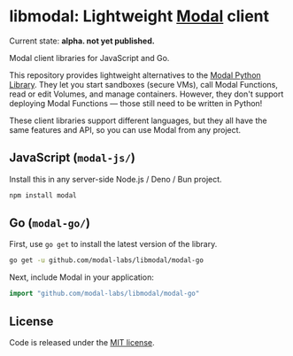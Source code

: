 # libmodal: Lightweight [Modal](https://modal.com) client

Current state: **alpha. not yet published.**

Modal client libraries for JavaScript and Go.

This repository provides lightweight alternatives to the [Modal Python Library](https://github.com/modal-labs/modal-client). They let you start sandboxes (secure VMs), call Modal Functions, read or edit Volumes, and manage containers. However, they don't support deploying Modal Functions — those still need to be written in Python!

These client libraries support different languages, but they all have the same features and API, so you can use Modal from any project.

## JavaScript (`modal-js/`)

Install this in any server-side Node.js / Deno / Bun project.

```bash
npm install modal
```

## Go (`modal-go/`)

First, use `go get` to install the latest version of the library.

```bash
go get -u github.com/modal-labs/libmodal/modal-go
```

Next, include Modal in your application:

```go
import "github.com/modal-labs/libmodal/modal-go"
```

## License

Code is released under the [MIT license](./LICENSE).
